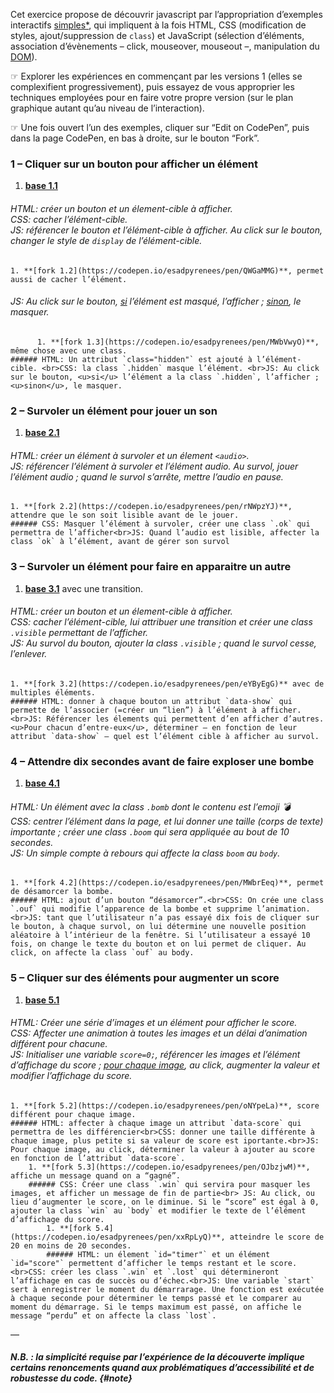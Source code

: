 
Cet exercice propose de découvrir javascript par l’appropriation d’exemples interactifs [simples\*](#note), qui impliquent à la fois HTML, CSS (modification de styles, ajout/suppression de `class`) et JavaScript (sélection d’éléments, association d’évènements – click, mouseover, mouseout –, manipulation du [DOM](../#dom)).

☞ Explorer les expériences en commençant par les versions 1 (elles se complexifient progressivement), puis essayez de vous approprier les techniques employées pour en faire votre propre version (sur le plan graphique autant qu’au niveau de l’interaction).

☞ Une fois ouvert l’un des exemples, cliquer sur “Edit on CodePen”, puis dans la page CodePen, en bas à droite, sur le bouton “Fork”. 

### 1 – Cliquer sur un bouton pour afficher un élément
1. **[base 1.1](https://codepen.io/esadpyrenees/pen/WNodOmN)**    
###### HTML: créer un bouton et un élement-cible à afficher.<br>CSS: cacher l’élément-cible. <br>JS: référencer le bouton et l’élément-cible à afficher. Au click sur le bouton, changer le style de `display` de l’élément-cible. 
    1. **[fork 1.2](https://codepen.io/esadpyrenees/pen/QWGaMMG)**, permet aussi de cacher l’élément.
  ###### JS: Au click sur le bouton, <u>si</u> l’élément est masqué, l’afficher ; <u>sinon</u>, le masquer. 
          1. **[fork 1.3](https://codepen.io/esadpyrenees/pen/MWbVwyO)**, même chose avec une class.
    ###### HTML: Un attribut `class="hidden"` est ajouté à l’élément-cible. <br>CSS: la class `.hidden` masque l’élément. <br>JS: Au click sur le bouton, <u>si</u> l’élément a la class `.hidden`, l’afficher ; <u>sinon</u>, le masquer. 

### 2 – Survoler un élément pour jouer un son

1. **[base 2.1](https://codepen.io/esadpyrenees/pen/eYByRog)**     
###### HTML: créer un élément à survoler et un élement `<audio>`.<br>JS: référencer l’élément à survoler et l’élément audio. Au survol, jouer l’élément audio ; quand le survol s’arrête, mettre l’audio en pause. 
    1. **[fork 2.2](https://codepen.io/esadpyrenees/pen/rNWpzYJ)**, attendre que le son soit lisible avant de le jouer.     
    ###### CSS: Masquer l’élément à survoler, créer une class `.ok` qui permettra de l’afficher<br>JS: Quand l’audio est lisible, affecter la class `ok` à l’élément, avant de gérer son survol
    

### 3 – Survoler un élément pour faire en apparaitre un autre    
1. **[base 3.1](https://codepen.io/esadpyrenees/pen/mdOpMrY)** avec une transition.
######  HTML: créer un bouton et un élement-cible à afficher.<br>CSS: cacher l’élément-cible, lui attribuer une transition et créer une class `.visible` permettant de l’afficher.<br>JS: Au survol du bouton, ajouter la class `.visible` ; quand le survol cesse, l’enlever.  
    1. **[fork 3.2](https://codepen.io/esadpyrenees/pen/eYByEgG)** avec de multiples éléments.     
    ###### HTML: donner à chaque bouton un attribut `data-show` qui permette de l’associer (=créer un “lien”) à l’élément à afficher. <br>JS: Référencer les élements qui permettent d’en afficher d’autres. <u>Pour chacun d’entre-eux</u>, déterminer – en fonction de leur attribut `data-show` – quel est l’élément cible à afficher au survol.

### 4 – Attendre dix secondes avant de faire exploser une bombe  
1. **[base 4.1](https://codepen.io/esadpyrenees/pen/BaQJwzR)**     
###### HTML: Un élément avec la class `.bomb` dont le contenu est l’emoji 💣<br>CSS: centrer l’élément dans la page, et lui donner une taille (corps de texte) importante ; créer une class `.boom` qui sera appliquée au bout de 10 secondes. <br>JS:  Un simple compte à rebours qui affecte la class `boom` au `body`.
    1. **[fork 4.2](https://codepen.io/esadpyrenees/pen/MWbrEeq)**, permet de désamorcer la bombe.
    ###### HTML: ajout d’un bouton “désamorcer”.<br>CSS: On crée une class `.ouf` qui modifie l’apparence de la bombe et supprime l’animation.<br>JS: tant que l’utilisateur n’a pas essayé dix fois de cliquer sur le bouton, à chaque survol, on lui détermine une nouvelle position aléatoire à l’intérieur de la fenêtre. Si l’utilisateur a essayé 10 fois, on change le texte du bouton et on lui permet de cliquer. Au click, on affecte la class `ouf` au body.

### 5 – Cliquer sur des éléments pour augmenter un score    
1. **[base 5.1](https://codepen.io/esadpyrenees/pen/RwoxZJb)**
###### HTML: Créer une série d’images et un élément pour afficher le score.<br>CSS: Affecter une animation à toutes les images et un délai d’animation différent pour chacune.<br>JS: Initialiser une variable `score=0;`, référencer les images et l’élément d’affichage du score ; <u>pour chaque image</u>, au click, augmenter la valeur et modifier l’affichage du score.
    1. **[fork 5.2](https://codepen.io/esadpyrenees/pen/oNYpeLa)**, score différent pour chaque image.
    ###### HTML: affecter à chaque image un attribut `data-score` qui permettra de les différencier<br>CSS: donner une taille différente à chaque image, plus petite si sa valeur de score est iportante.<br>JS: Pour chaque image, au click, déterminer la valeur à ajouter au score en fonction de l’attribut `data-score`.
        1. **[fork 5.3](https://codepen.io/esadpyrenees/pen/OJbzjwM)**, affiche un message quand on a “gagné”.
        ###### CSS: Créer une class `.win` qui servira pour masquer les images, et afficher un message de fin de partie<br> JS: Au click, ou lieu d’augmenter le score, on le diminue. Si le “score” est égal à 0, ajouter la class `win` au `body` et modifier le texte de l’élément d’affichage du score.
            1. **[fork 5.4](https://codepen.io/esadpyrenees/pen/xxRpLyQ)**, atteindre le score de 20 en moins de 20 secondes.
            ###### HTML: un élement `id="timer"` et un élément `id="score"` permettent d’afficher le temps restant et le score. <br>CSS: créer les class `.win` et `.lost` qui détermineront l’affichage en cas de succès ou d’échec.<br>JS: Une variable `start` sert à enregistrer le moment du démarrarage. Une fonction est exécutée à chaque seconde pour déterminer le temps passé et le comparer au moment du démarrage. Si le temps maximum est passé, on affiche le message “perdu” et on affecte la class `lost`. 

—

##### N.B. : la simplicité requise par l’expérience de la découverte implique certains renoncements quand aux problématiques d’accessibilité et de robustesse du code. {#note}
